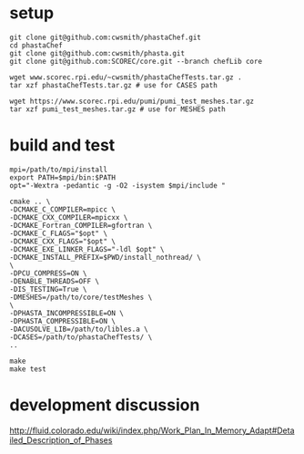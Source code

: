 # setup
    git clone git@github.com:cwsmith/phastaChef.git
    cd phastaChef
    git clone git@github.com:cwsmith/phasta.git
    git clone git@github.com:SCOREC/core.git --branch chefLib core

    wget www.scorec.rpi.edu/~cwsmith/phastaChefTests.tar.gz .
    tar xzf phastaChefTests.tar.gz # use for CASES path

    wget https://www.scorec.rpi.edu/pumi/pumi_test_meshes.tar.gz
    tar xzf pumi_test_meshes.tar.gz # use for MESHES path

# build and test

    mpi=/path/to/mpi/install
    export PATH=$mpi/bin:$PATH
    opt="-Wextra -pedantic -g -O2 -isystem $mpi/include "

    cmake .. \
    -DCMAKE_C_COMPILER=mpicc \
    -DCMAKE_CXX_COMPILER=mpicxx \
    -DCMAKE_Fortran_COMPILER=gfortran \
    -DCMAKE_C_FLAGS="$opt" \
    -DCMAKE_CXX_FLAGS="$opt" \
    -DCMAKE_EXE_LINKER_FLAGS="-ldl $opt" \
    -DCMAKE_INSTALL_PREFIX=$PWD/install_nothread/ \
    \
    -DPCU_COMPRESS=ON \
    -DENABLE_THREADS=OFF \
    -DIS_TESTING=True \
    -DMESHES=/path/to/core/testMeshes \
    \
    -DPHASTA_INCOMPRESSIBLE=ON \
    -DPHASTA_COMPRESSIBLE=ON \
    -DACUSOLVE_LIB=/path/to/libles.a \
    -DCASES=/path/to/phastaChefTests/ \
    ..

    make
    make test


# development discussion

http://fluid.colorado.edu/wiki/index.php/Work_Plan_In_Memory_Adapt#Detailed_Description_of_Phases
